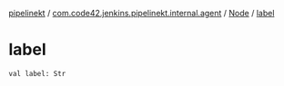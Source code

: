 [pipelinekt](../../index.md) / [com.code42.jenkins.pipelinekt.internal.agent](../index.md) / [Node](index.md) / [label](./label.md)

# label

`val label: Str`